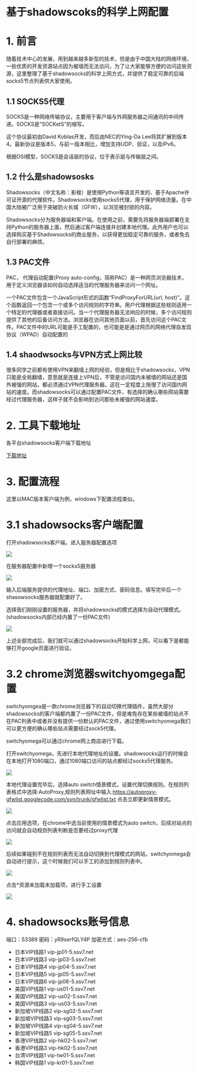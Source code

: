 # 基于shadowscoks的科学上网配置

# 1. 前言
随着技术中心的发展，用到越来越多新型的技术，但是由于中国大陆的网络环境，一些优质的开发资源站点因为被墙而无法访问，为了让大家能够方便的访问这些资源，这里整理了基于shadowsocks的科学上网方式，并提供了稳定可靠的后端socks5节点列表供大家使用。

## 1.1 SOCKS5代理
SOCKS是一种网络传输协议，主要用于客户端与外网服务器之间通讯的中间传递。SOCKS是"SOCKetS"的缩写。

这个协议最初由David Koblas开发，而后由NEC的Ying-Da Lee将其扩展到版本4。最新协议是版本5，与前一版本相比，增加支持UDP、验证，以及IPv6。

根据OSI模型，SOCKS是会话层的协议，位于表示层与传输层之间。
## 1.2 什么是shadowsosks
Shadowsocks（中文名称：影梭）是使用Python等语言开发的、基于Apache许可证开源的代理软件。Shadowsocks使用socks5代理，用于保护网络流量。在中国大陆被广泛用于突破防火长城（GFW），以浏览被封锁的内容。

Shadowsocks分为服务器端和客户端。在使用之前，需要先将服务器端部署在支持Python的服务器上面，然后通过客户端连接并创建本地代理。此外用户也可以选择购买基于Shadowsocks的商业服务，以获得更加稳定可靠的服务，或者免去自行部署的麻烦。

## 1.3 PAC文件
PAC， 代理自动配置(Proxy auto-config，简称PAC）是一种网页浏览器技术，用于定义浏览器该如何自动选择适当的代理服务器来访问一个网址。

一个PAC文件包含一个JavaScript形式的函数“FindProxyForURL(url, host)”。这个函数返回一个包含一个或多个访问规则的字符串。用户代理根据这些规则适用一个特定的代理器或者直接访问。当一个代理服务器无法响应的时候，多个访问规则提供了其他的后备访问方法。浏览器在访问其他页面以前，首先访问这个PAC文件。PAC文件中的URL可能是手工配置的，也可能是是通过网页的网络代理自发现协议（WPAD）自动配置的

## 1.4 shaodwsocks与VPN方式上网比较
很多同学之前都有使用VPN来翻墙上网的经验，但是相比于shadowsocks，VPN只能是全局翻墙，意思就是连接上VPN后，不管是访问国内未被墙的网站还是国外被强的网站，都必须通过VPN代理服务器。这在一定程度上拖慢了访问国内网站的速度。而shadowsocks可以通过配置PAC文件，有选择的确认哪些网站需要经过代理服务器，这样子就不会影响到访问那些未被强的网站速度。

# 2. 工具下载地址
各平台shadowsocks客户端下载地址

[下载地址](https://portal.shadowsocks.com/downloads.php?action=displaycat&catid=1)

# 3. 配置流程
这里以MAC版本客户端为例，windows下配置流程类似。

# 3.1 shadowsocks客户端配置
打开shadowsocks客户端，进入服务器配置选项

![](https://www.evernote.com/l/ATdqFiLDjeFAJKcfkggbr56iSXiYnfzEuFUB/image.png)

在服务器配置中新增一个socks5服务器

![](https://www.evernote.com/l/ATeDaQYL9ZhFYrt7h9aysaMfWb6NrEE799oB/image.png)

输入后端服务提供的代理地址、端口、加密方式、密码信息。填写完毕后一个shasowsocks服务器就配置好了。

选择我们刚刚设置的服务器，并将shadowsocks的模式选择为自动代理模式。(shadowsocks内部已经内置了一份PAC文件)

![](https://www.evernote.com/l/ATc4_paA-6ZB2qGXv03fEa5vHZd-u5_8AosB/image.png)

上述全部完成后，我们就可以通过shadowsocks开始科学上网，可以看下是都能够打开google页面进行验证。

# 3.2 chrome浏览器switchyomgega配置
switchyomgea是一款chrome浏览器下的自动切换代理插件，虽然大部分shadowsocks的客户端都内置了一份PAC文件，但是难免存在某些被墙的站点不在PAC列表中或者并没有提供一份默认的PAC文件，通过使用switchyomega我们可以更方便的确认哪些站点需要经过sock5代理。

switchyomega可以通过chrome网上商店进行下载。

打开switchyomega，先进行本地代理地址的设置。shadowsocks运行的时候会在本地打开1080端口，通过1080端口访问的站点都经过socks5代理服务。

![](https://www.evernote.com/l/ATexsM2gkMlETbq8zU13sJ1U72Fup1lrkL0B/image.png)

本地代理设置完毕后，选择auto switch情景模式，设置代理切换规则。在规则列表格式中选择:AutoProxy,规则列表网址中输入:https://autoproxy-gfwlist.googlecode.com/svn/trunk/gfwlist.txt 点击立即更新情景模式。

![](https://www.evernote.com/l/ATdw4ik-PMVLq6HN7QmFGULelHkIUgxWDToB/image.png)

点击应用选项，在chrome中选当前使用的情景模式为auto switch，后续对站点的访问就会自动规则列表判断是否要经过proxy代理

![](https://www.evernote.com/l/ATed5kvxtB1DuJCTzNEonNGHBzCFPB97HDcB/image.png)

后续如果碰到不在规则列表而无法自动切换到代理模式的网站，switchyomega会自动进行提示，这个时候我们可以手工的添加到规则列表中。

![](https://www.evernote.com/l/ATfnof0O4PBFTZ4FfMrFDyyYzFmTOgF6BucB/image.png)

点击*资源未加载未加载项，进行手工设置

![](https://www.evernote.com/l/ATdrXmuSCJRFbaN0yOLkFSiiTLFjGC9YPOcB/image.png)

# 4. shadowsocks账号信息
端口：53389	密码：yR9serfQLY4P	加密方式：aes-256-cfb
	
* 日本VIP线路1    	vip-jp01-5.ssv7.net
* 日本VIP线路3    	vip-jp03-5.ssv7.net
* 日本VIP线路4    	vip-jp04-5.ssv7.net
* 日本VIP线路5    	vip-jp05-5.ssv7.net
* 日本VIP线路6    	vip-jp06-5.ssv7.net
* 美国VIP线路1    	vip-us01-5.ssv7.net
* 美国VIP线路2    	vip-us02-5.ssv7.net
* 美国VIP线路3    	vip-us03-5.ssv7.net
* 新加坡VIP线路2  		vip-sg02-5.ssv7.net
* 新加坡VIP线路3	 	vip-sg03-5.ssv7.net
* 新加坡VIP线路4	 	vip-sg04-5.ssv7.net
* 新加坡VIP线路5	 	vip-sg05-5.ssv7.net
* 香港VIP线路2	 		vip-hk02-5.ssv7.net
* 香港VIP线路3	 		vip-hk02-5.ssv7.net
* 台湾VIP线路1	 		vip-tw01-5.ssv7.net
* 韩国VIP线路1	 		vip-kr01-5.ssv7.net




